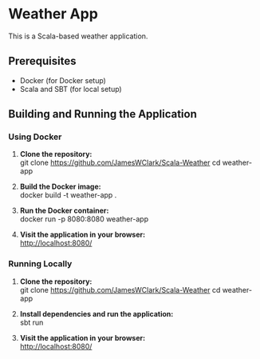 # Weather App

This is a Scala-based weather application.

## Prerequisites

- Docker (for Docker setup)
- Scala and SBT (for local setup)

## Building and Running the Application

### Using Docker

1. **Clone the repository:**  
    git clone https://github.com/JamesWClark/Scala-Weather
    cd weather-app

2. **Build the Docker image:**  
    docker build -t weather-app .

3. **Run the Docker container:**  
    docker run -p 8080:8080 weather-app

4. **Visit the application in your browser:**  
    [http://localhost:8080/](http://localhost:8080)

### Running Locally

1. **Clone the repository:**  
    git clone https://github.com/JamesWClark/Scala-Weather
    cd weather-app

2. **Install dependencies and run the application:**  
    sbt run

3. **Visit the application in your browser:**  
    [http://localhost:8080/](http://localhost:8080)